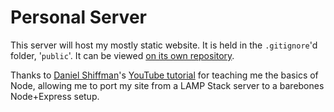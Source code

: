 # Personal Server
This server will host my mostly static website. It is held in the `.gitignore`'d folder, '`public`'. It can be viewed [on its own repository](https://github.com/matthew-e-brown/Personal-Site).

Thanks to [Daniel Shiffman](https://github.com/shiffman)'s [YouTube tutorial](https://www.youtube.com/playlist?list=PLRqwX-V7Uu6Yyn-fBtGHfN0_xCtBwUkBp) for teaching me the basics of Node, allowing me to port my site from a LAMP Stack server to a barebones Node+Express setup.
